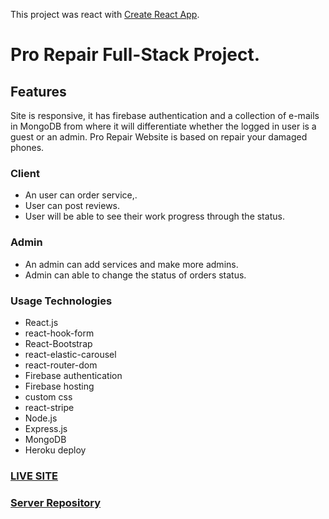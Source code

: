 This project was react with [Create React App](https://github.com/facebook/create-react-app).

# Pro Repair Full-Stack Project.

## Features
Site is responsive, it has firebase authentication and a collection of e-mails in MongoDB from where it will differentiate whether the logged in user is a guest or an admin. Pro Repair Website is based on repair your damaged phones.

### Client 
- An user can order service,.
- User can post reviews.
- User will be able to see their work progress through the status.

### Admin
- An admin can add services and make more admins.
- Admin can able to change the status of orders status.


### Usage Technologies
- React.js
- react-hook-form
- React-Bootstrap
- react-elastic-carousel
- react-router-dom
- Firebase authentication
- Firebase hosting
- custom css
- react-stripe
- Node.js
- Express.js
- MongoDB
- Heroku deploy

### [LIVE SITE](https://pro-repair-3e06d.web.app/)
### [Server Repository](https://github.com/Porgramming-Hero-web-course/complete-website-server-Yusuf-Zw)

